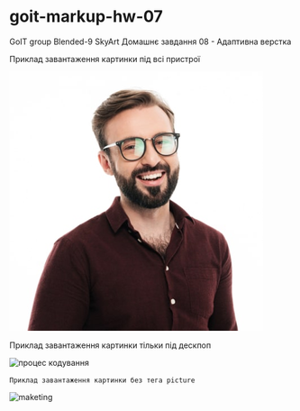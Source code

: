 # goit-markup-hw-07
GoIT group Blended-9 SkyArt Домашнє завдання 08 - Адаптивна верстка

Приклад завантаження картинки під всі пристрої

<picture>
   <source
     srcset="./images/team-img/webp/photo-01-desktop.webp 1x, ./images/team-img/webp/photo-01-desktop@2x.webp 2x"
     media="(min-width: 1200px)"
     type="image/webp"
    />
    <source
     srcset="./images/team-img/photo-01-desktop.jpg 1x, ./images/team-img/photo-01-desktop@2x.jpg 2x"
     media="(min-width: 1200px)"
    />
    <source
     srcset="./images/team-img/webp/photo-01-tablet.webp 1x, ./images/team-img/webp/photo-01-tablet@2x.webp 2x"
     media="(min-width: 768px)"
     type="image/webp"
    />
    <source
     srcset="./images/team-img/photo-01-tablet.jpg 1x, ./images/team-img/photo-01-tablet@2x.jpg 2x"
     media="(min-width: 768px)"
    />
    <source
     srcset="./images/team-img/webp/photo-01-mobile.webp 1x, ./images/team-img/webp/photo-01-mobile@2x.webp 2x"
     media="(max-width: 767px)"
     type="image/webp"
    />
    <source
     srcset="./images/team-img/photo-01-mobile.jpg 1x, ./images/team-img/photo-01-mobile@2x.jpg 2x"
     media="(max-width: 767px)"
    />
    <img src="./images/team-img/photo-01-mobile.jpg" alt="Product Designer portrait"
    />
</picture>

 Приклад завантаження картинки тільки під дескпоп

<picture>
    <source
      srcset="./images/what-img/webp/img-01.webp 1x, ./images/what-img/webp/img-01@2x.webp 2x"
      type="image/webp"
    />
    <img 
      srcset="./images/what-img/img-01.jpg 1x, ./images/what-img/img-01@2x.jpg 2x"
      src="./images/what-img/img-01.jpg" alt="процес кодування" 
    />
</picture> 


    Приклад завантаження картинки без тега picture

<img 
  srcset="./images/what-img/img-02.jpg 1x,
        ./images/what-img/img-02@2x.jpg 2x"
     src="./images/what-img/img-02.jpg" 
     alt="maketing"
     width="370"
/>
